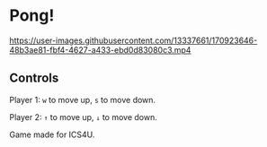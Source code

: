 # Pong!

https://user-images.githubusercontent.com/13337661/170923646-48b3ae81-fbf4-4627-a433-ebd0d83080c3.mp4


## Controls

Player 1: `w` to move up, `s` to move down.

Player 2: `↑` to move up, `↓` to move down.

Game made for ICS4U.
